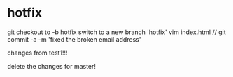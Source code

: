 # hotfix
git checkout to -b hotfix
switch to a new branch 'hotfix'
vim index.html
// git commit -a -m 'fixed the broken email address'


changes from test1!!!

delete the changes for master!
